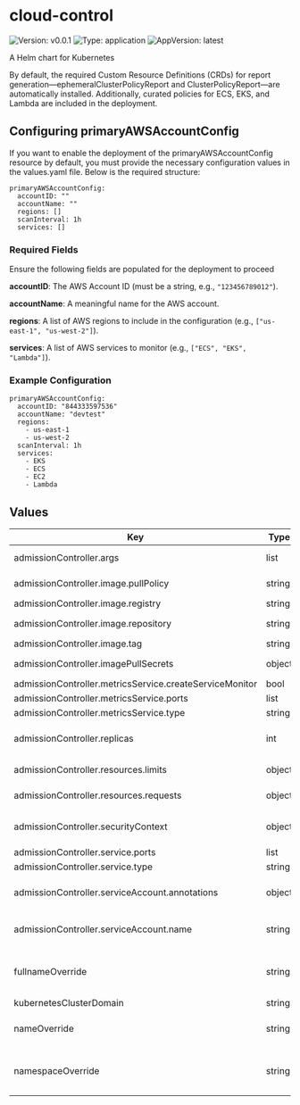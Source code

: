 # cloud-control

![Version: v0.0.1](https://img.shields.io/badge/Version-v0.0.1-informational?style=flat-square) ![Type: application](https://img.shields.io/badge/Type-application-informational?style=flat-square) ![AppVersion: latest](https://img.shields.io/badge/AppVersion-latest-informational?style=flat-square)

A Helm chart for Kubernetes

By default, the required Custom Resource Definitions (CRDs) for report generation—ephemeralClusterPolicyReport and ClusterPolicyReport—are automatically installed. Additionally, curated policies for ECS, EKS, and Lambda are included in the deployment.

## Configuring primaryAWSAccountConfig
If you want to enable the deployment of the primaryAWSAccountConfig resource by default, you must provide the necessary configuration values in the values.yaml file. Below is the required structure:

```
primaryAWSAccountConfig:
  accountID: ""
  accountName: "" 
  regions: []
  scanInterval: 1h
  services: []
```

### Required Fields

Ensure the following fields are populated for the deployment to proceed


**accountID**: The AWS Account ID (must be a string, e.g., `"123456789012"`).

**accountName**: A meaningful name for the AWS account.  

**regions**: A list of AWS regions to include in the configuration (e.g., `["us-east-1", "us-west-2"]`).

**services**: A list of AWS services to monitor (e.g., `["ECS", "EKS", "Lambda"]`).


### Example Configuration

```
primaryAWSAccountConfig:
  accountID: "844333597536"
  accountName: "devtest"
  regions:
    - us-east-1
    - us-west-2
  scanInterval: 1h
  services:
    - EKS
    - ECS
    - EC2
    - Lambda
```

## Values

| Key | Type | Default | Description |
|-----|------|---------|-------------|
| admissionController.args | list | `["--metrics-bind-address=:8080","--leader-elect","--health-probe-bind-address=:8081"]` | Container arguments |
| admissionController.image.pullPolicy | string | `"IfNotPresent"` | Image pull policy |
| admissionController.image.registry | string | `"reg.nirmata.io"` | Image registry |
| admissionController.image.repository | string | `"nirmata/cloud-admission-controller"` | Image repository |
| admissionController.image.tag | string | `"latest"` | Image tag |
| admissionController.imagePullSecrets | object | `{}` | Image pull secrets |
| admissionController.metricsService.createServiceMonitor | bool | `false` | Create service. |
| admissionController.metricsService.ports | list | `[{"name":"http","port":8080,"protocol":"TCP","targetPort":8080}]` | Service ports |
| admissionController.metricsService.type | string | `"ClusterIP"` | Service type |
| admissionController.replicas | int | `nil` | Desired number of pods |
| admissionController.resources.limits | object | `{"cpu":"500m","memory":"128Mi"}` | Pod resource limits |
| admissionController.resources.requests | object | `{"cpu":"10m","memory":"64Mi"}` | Pod resource requests |
| admissionController.securityContext | object | `{"allowPrivilegeEscalation":false,"capabilities":{"drop":["ALL"]},"privileged":false,"readOnlyRootFilesystem":true,"runAsNonRoot":true,"seccompProfile":{"type":"RuntimeDefault"}}` | Container security context |
| admissionController.service.ports | list | `[{"name":"http","port":8443,"protocol":"TCP","targetPort":"http-proxy-svc"}]` | Service ports |
| admissionController.service.type | string | `"ClusterIP"` | Service type |
| admissionController.serviceAccount.annotations | object | `{}` | Annotations for the ServiceAccount |
| admissionController.serviceAccount.name | string | `nil` | The ServiceAccount name |
| fullnameOverride | string | `nil` | Override the expanded name of the chart |
| kubernetesClusterDomain | string | `"cluster.local"` |  |
| nameOverride | string | `nil` | Override the name of the chart |
| namespaceOverride | string | `nil` | Override the namespace the chart deploys to |

